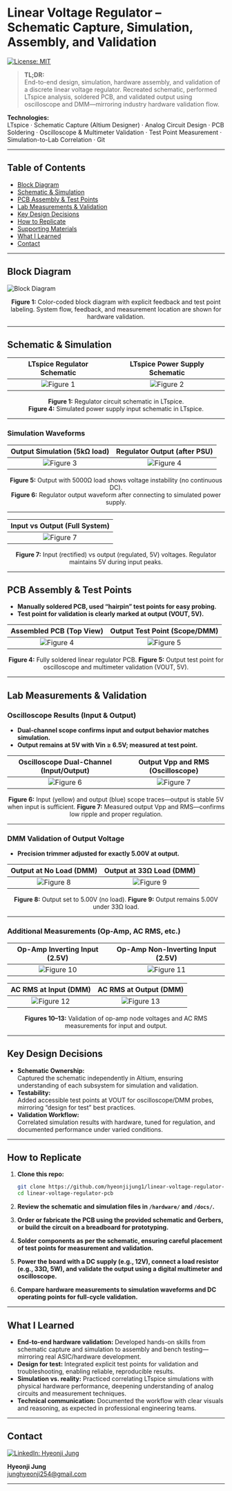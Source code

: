 # Linear Voltage Regulator – Schematic Capture, Simulation, Assembly, and Validation


[![License: MIT](https://img.shields.io/badge/license-MIT-blue.svg)](LICENSE)


> **TL;DR:**  
> End-to-end design, simulation, hardware assembly, and validation of a discrete linear voltage regulator. Recreated schematic, performed LTspice analysis, soldered PCB, and validated output using oscilloscope and DMM—mirroring industry hardware validation flow.

**Technologies:**  
LTspice · Schematic Capture (Altium Designer) · Analog Circuit Design · PCB Soldering · Oscilloscope & Multimeter Validation · Test Point Measurement · Simulation-to-Lab Correlation · Git

---

## Table of Contents

- [Block Diagram](#block-diagram)
- [Schematic & Simulation](#schematic--simulation)
- [PCB Assembly & Test Points](#pcb-assembly--test-points)
- [Lab Measurements & Validation](#lab-measurements--validation)
- [Key Design Decisions](#key-design-decisions)
- [How to Replicate](#how-to-replicate)
- [Supporting Materials](#supporting-materials)
- [What I Learned](#what-i-learned)
- [Contact](#contact)

---

## Block Diagram

![Block Diagram](images/block-diagram-m0.png)

<p align="center"><b>Figure 1:</b> Color-coded block diagram with explicit feedback and test point labeling. System flow, feedback, and measurement location are shown for hardware validation.</p>

---

## Schematic & Simulation

| LTspice Regulator Schematic       | LTspice Power Supply Schematic       |
|:---------------------------------:|:------------------------------------:|
| ![Figure 1](images/figure-1.png) | ![Figure 2](images/figure-4.png) |

<p align="center"><b>Figure 1:</b> Regulator circuit schematic in LTspice.<br>
<b>Figure 4:</b> Simulated power supply input schematic in LTspice.</p>

---

### **Simulation Waveforms**

| Output Simulation (5kΩ load)         | Regulator Output (after PSU)        |
|:------------------------------------:|:-----------------------------------:|
| ![Figure 3](images/figure-5.png) | ![Figure 4](images/figure-6.png) |

<p align="center"><b>Figure 5:</b> Output with 5000Ω load shows voltage instability (no continuous DC).<br>
<b>Figure 6:</b> Regulator output waveform after connecting to simulated power supply.</p>

---

| Input vs Output (Full System)            |
|:----------------------------------------:|
| ![Figure 7](images/figure-7.png) |

<p align="center"><b>Figure 7:</b> Input (rectified) vs output (regulated, 5V) voltages. Regulator maintains 5V during input peaks.</p>

---

## PCB Assembly & Test Points

- **Manually soldered PCB, used “hairpin” test points for easy probing.**
- **Test point for validation is clearly marked at output (VOUT, 5V).**

| Assembled PCB (Top View)              | Output Test Point (Scope/DMM)         |
|:-------------------------------------:|:-------------------------------------:|
| ![Figure 4](images/assembled_pcb.jpg) | ![Figure 5](images/test-point.png)    |

<p align="center"><b>Figure 4:</b> Fully soldered linear regulator PCB.  
<b>Figure 5:</b> Output test point for oscilloscope and multimeter validation (VOUT, 5V).</p>

---

## Lab Measurements & Validation

### **Oscilloscope Results (Input & Output)**

- **Dual-channel scope confirms input and output behavior matches simulation.**
- **Output remains at 5V with Vin ≥ 6.5V; measured at test point.**

| Oscilloscope Dual-Channel (Input/Output)     | Output Vpp and RMS (Oscilloscope)         |
|:--------------------------------------------:|:-----------------------------------------:|
| ![Figure 6](images/osc-1.png)    | ![Figure 7](images/osc-2.png)  |

<p align="center"><b>Figure 6:</b> Input (yellow) and output (blue) scope traces—output is stable 5V when input is sufficient.  
<b>Figure 7:</b> Measured output Vpp and RMS—confirms low ripple and proper regulation.</p>

---

### **DMM Validation of Output Voltage**

- **Precision trimmer adjusted for exactly 5.00V at output.**

| Output at No Load (DMM)                  | Output at 33Ω Load (DMM)              |
|:----------------------------------------:|:--------------------------------------:|
| ![Figure 8](images/5V-1.png)           | ![Figure 9](images/5V-2.png)    |

<p align="center"><b>Figure 8:</b> Output set to 5.00V (no load).  
<b>Figure 9:</b> Output remains 5.00V under 33Ω load.</p>

---

### **Additional Measurements (Op-Amp, AC RMS, etc.)**

| Op-Amp Inverting Input (2.5V)           | Op-Amp Non-Inverting Input (2.5V)      |
|:---------------------------------------:|:--------------------------------------:|
| ![Figure 10](images/op-1.png)| ![Figure 11](images/op-2.png)  |

| AC RMS at Input (DMM)                   | AC RMS at Output (DMM)                 |
|:----------------------------------------:|:--------------------------------------:|
| ![Figure 12](images/ac-1.png)    | ![Figure 13](images/ac-2.png) |

<p align="center"><b>Figures 10–13:</b> Validation of op-amp node voltages and AC RMS measurements for input and output.</p>

---

## Key Design Decisions

- **Schematic Ownership:**  
  Captured the schematic independently in Altium, ensuring understanding of each subsystem for simulation and validation.
- **Testability:**  
  Added accessible test points at VOUT for oscilloscope/DMM probes, mirroring “design for test” best practices.
- **Validation Workflow:**  
  Correlated simulation results with hardware, tuned for regulation, and documented performance under varied conditions.

---

## How to Replicate

1. **Clone this repo:**  
   ```bash
   git clone https://github.com/hyeonjijung1/linear-voltage-regulator-pcb.git
   cd linear-voltage-regulator-pcb
   ```

2. **Review the schematic and simulation files in `/hardware/` and `/docs/`.**

3. **Order or fabricate the PCB using the provided schematic and Gerbers, or build the circuit on a breadboard for prototyping.**

4. **Solder components as per the schematic, ensuring careful placement of test points for measurement and validation.**

5. **Power the board with a DC supply (e.g., 12V), connect a load resistor (e.g., 33Ω, 5W), and validate the output using a digital multimeter and oscilloscope.**

6. **Compare hardware measurements to simulation waveforms and DC operating points for full-cycle validation.**

---

## What I Learned

- **End-to-end hardware validation:** Developed hands-on skills from schematic capture and simulation to assembly and bench testing—mirroring real ASIC/hardware development.
- **Design for test:** Integrated explicit test points for validation and troubleshooting, enabling reliable, reproducible results.
- **Simulation vs. reality:** Practiced correlating LTspice simulations with physical hardware performance, deepening understanding of analog circuits and measurement techniques.
- **Technical communication:** Documented the workflow with clear visuals and reasoning, as expected in professional engineering teams.

---

## Contact

[![LinkedIn: Hyeonji Jung](https://img.shields.io/badge/-Hyeonji%20Jung-blue?style=flat-square&logo=Linkedin&logoColor=white&link=https://linkedin.com/in/hyeonjijung-uoft)](https://linkedin.com/in/hyeonjijung-uoft)

**Hyeonji Jung**  
junghyeonji254@gmail.com

---
